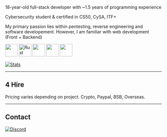 18-year-old full-stack developer with ~1.5 years of programming experience

Cybersecurity student & certified in CS50, CySA, ITF+

My primary passion lies within pentesting, reverse engineering and software developement. However, I am familiar with web development (Front + Backend)

<p align="left">
  <img src="https://cdn.jsdelivr.net/gh/devicons/devicon/icons/cplusplus/cplusplus-original.svg" width="40" height="40"/>
  <img src="https://upload.wikimedia.org/wikipedia/commons/d/d5/Rust_programming_language_black_logo.svg" width="40" height="40" alt="Rust Logo"/>
  <img src="https://cdn.jsdelivr.net/gh/devicons/devicon/icons/python/python-original.svg" width="40" height="40"/>
  <img src="https://cdn.jsdelivr.net/gh/devicons/devicon/icons/javascript/javascript-original.svg" width="40" height="40"/>
  <img src="https://cdn.jsdelivr.net/gh/devicons/devicon/icons/lua/lua-original.svg" width="40" height="40"/>
</p>

[![Stats](https://github-readme-stats.vercel.app/api?username=dutchpsycho&show_icons=false&count_private=true&theme=dark)]()

---

## 4 Hire

Pricing varies depending on project. Crypto, Paypal, BSB, Overseas.

---

## Contact

[![Discord](https://custom-icon-badges.herokuapp.com/badge/Discord-Swedish.Psycho-7289DA?style=for-the-badge&logo=discord&logoColor=white)](https://discordapp.com/users/Swedish.Psycho)  
